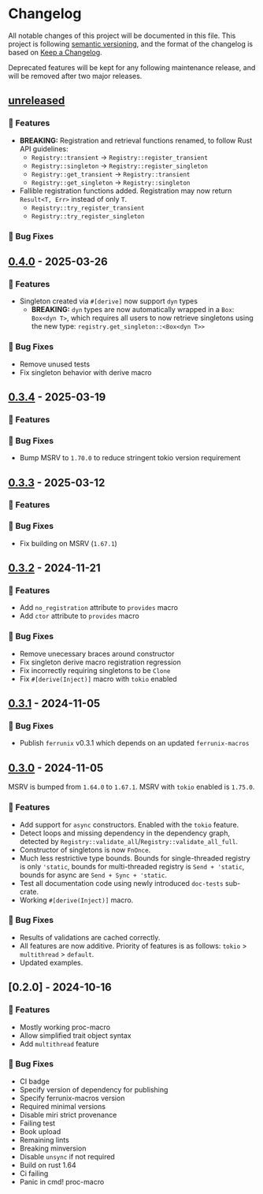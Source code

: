 # Changelog

All notable changes of this project will be documented in this file.
This project is following [semantic versioning](http://semver.org), and the format
of the changelog is based on [Keep a Changelog](https://keepachangelog.com/en/1.0.0/).

Deprecated features will be kept for any following maintenance release, and
will be removed after two major releases.

## [unreleased]

### <!-- 0 -->🚀 Features

- **BREAKING:** Registration and retrieval functions renamed, to follow Rust
  API guidelines:
  - `Registry::transient` -> `Registry::register_transient`
  - `Registry::singleton` -> `Registry::register_singleton`
  - `Registry::get_transient` -> `Registry::transient`
  - `Registry::get_singleton` -> `Registry::singleton`
- Fallible registration functions added. Registration may now return `Result<T, Err>`
  instead of only `T`.
  - `Registry::try_register_transient`
  - `Registry::try_register_singleton`

### <!-- 1 -->🐛 Bug Fixes

## [0.4.0] - 2025-03-26

### <!-- 0 -->🚀 Features
- Singleton created via `#[derive]` now support `dyn` types
  - **BREAKING:** `dyn` types are now automatically wrapped in a `Box`: `Box<dyn T>`,
    which requires all users to now retrieve singletons using the new type: `registry.get_singleton::<Box<dyn T>>`

### <!-- 1 -->🐛 Bug Fixes
- Remove unused tests
- Fix singleton behavior with derive macro

## [0.3.4] - 2025-03-19

### <!-- 0 -->🚀 Features

### <!-- 1 -->🐛 Bug Fixes
- Bump MSRV to `1.70.0` to reduce stringent tokio version requirement

## [0.3.3] - 2025-03-12

### <!-- 0 -->🚀 Features

### <!-- 1 -->🐛 Bug Fixes
- Fix building on MSRV (`1.67.1`)

## [0.3.2] - 2024-11-21

### <!-- 0 -->🚀 Features
- Add `no_registration` attribute to `provides` macro
- Add `ctor` attribute to `provides` macro

### <!-- 1 -->🐛 Bug Fixes
- Remove unecessary braces around constructor
- Fix singleton derive macro registration regression
- Fix incorrectly requiring singletons to be `Clone`
- Fix `#[derive(Inject)]` macro with `tokio` enabled

## [0.3.1] - 2024-11-05

### <!-- 1 -->🐛 Bug Fixes
- Publish `ferrunix` v0.3.1 which depends on an updated `ferrunix-macros`

## [0.3.0] - 2024-11-05

MSRV is bumped from `1.64.0` to `1.67.1`. MSRV with `tokio` enabled is `1.75.0`.

### <!-- 0 -->🚀 Features
- Add support for `async` constructors. Enabled with the `tokio` feature.
- Detect loops and missing dependency in the dependency graph, detected by
  `Registry::validate_all`/`Registry::validate_all_full`.
- Constructor of singletons is now `FnOnce`.
- Much less restrictive type bounds. Bounds for single-threaded registry is
  only `'static`, bounds for multi-threaded registry is `Send + 'static`,
  bounds for async are `Send + Sync + 'static`.
- Test all documentation code using newly introduced `doc-tests` sub-crate.
- Working `#[derive(Inject)]` macro.

### <!-- 1 -->🐛 Bug Fixes
- Results of validations are cached correctly.
- All features are now additive. Priority of features is as follows: `tokio` >
  `multithread` > `default`.
- Updated examples.

## [0.2.0] - 2024-10-16

### <!-- 0 -->🚀 Features
- Mostly working proc-macro
- Allow simplified trait object syntax
- Add `multithread` feature

### <!-- 1 -->🐛 Bug Fixes
- CI badge
- Specify version of dependency for publishing
- Specify ferrunix-macros version
- Required minimal versions
- Disable miri strict provenance
- Failing test
- Book upload
- Remaining lints
- Breaking minversion
- Disable `unsync` if not required
- Build on rust 1.64
- Ci failing
- Panic in cmd! proc-macro

[unreleased]: https://github.com/leandros/ferrunix/compare/v0.4.0..HEAD
[0.3.0]: https://github.com/leandros/ferrunix/compare/v0.2.0..v0.3.0
[0.3.1]: https://github.com/leandros/ferrunix/compare/v0.3.0..v0.3.1
[0.3.2]: https://github.com/leandros/ferrunix/compare/v0.3.1..v0.3.2
[0.3.3]: https://github.com/leandros/ferrunix/compare/v0.3.2..v0.3.3
[0.3.4]: https://github.com/leandros/ferrunix/compare/v0.3.3..v0.3.4
[0.4.0]: https://github.com/leandros/ferrunix/compare/v0.3.4..v0.4.0
